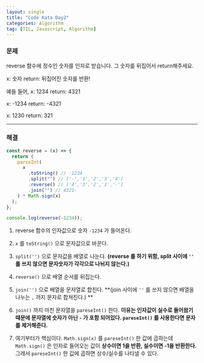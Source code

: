 ```yaml
---
layout: single
title: "Code Kata Day2"
categories: Algorithm
tag: [TIL, Javascript, Algorithm]
---
```


### 문제

reverse 함수에 정수인 숫자를 인자로 받습니다. 그 숫자를 뒤집어서 return해주세요.

x: 숫자 return: 뒤집어진 숫자를 반환!

예들 들어, x: 1234 return: 4321

x: -1234 return: -4321

x: 1230 return: 321

---

### 해결

```js
const reverse = (x) => {
  return (
    parseInt(
      x
        .toString() // -1234
        .split("") // ['-','1','2','3','4']
        .reverse() // ['4','3','2','1','-']
        .join("") // 4321-
    ) * Math.sign(x)
  );
};

console.log(reverse(-1234));
```

1. reverse 함수의 인자값으로 숫자 `-1234` 가 들어온다.

2. `x` 를 `toString()` 으로 문자값으로 바꾼다.
3. `split('')` 으로 문자값을 배열로 나눈다. **(reverse 를 하기 위함, split 사이에 `''` 를 쓰지 않으면 문자숫자가 각각으로 나뉘지 않는다.)**
4. `reverse()` 으로 배열 순서를 뒤집는다.
5. `join('')` 으로 배열을 문자열로 합친다. **(join 사이에 `''` 를 쓰지 않으면 배열을 나누는 `,` 까지 문자로 합쳐진다.) **
6. `join()` 까지 마친 문자열을 `pareseInt()` 한다. **이유는 인자값이 실수로 들어왔기 때문에 문자열에 숫자가 아닌 `-` 가 포함 되어있다. `pareseInt()` 를 사용한다면 문자를 제거해준다.**
7. 여기부터가 핵심이다. `Math.sign(x)` 를 `pareseInt()` 한 값에 곱하는데 `Math.sign()` 은 인자로 들어오는 값이 **상수이면 1을 반환, 실수이면 -1을 반환한다.** 그래서 `pareseInt()` 한 값에 곱하면 상수/실수를 나타낼 수 있다.
